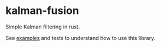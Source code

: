 # kalman-fusion

Simple Kalman filtering in rust.

See [examples](./examples) and tests to understand how to use this library. 

